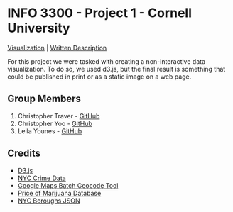 INFO 3300 - Project 1 - Cornell University
===================

<a href="http://chrisjtraver.github.io/info3300-project1">Visualization</a> | <a href="http://chrisjtraver.github.io/info3300-project1/written-description.pdf"> Written Description</a>

For this project we were tasked with  creating a non-interactive data visualization. To do so, we used d3.js, but the final result is
something that could be published in print or as a static image on a web page.

## Group Members
1. Christopher Traver - <a href="https://github.com/chrisjtraver">GitHub</a>
2. Christopher Yoo - <a href="https://github.com/cy10038">GitHub</a>
3. Leila Younes - <a href="https://github.com/lylla318">GitHub</a>

## Credits
* <a href="https://d3js.org">D3.js</a>
* <a href="http://nyc.gov">NYC Crime Data</a>
* <a href="http://www.mapdevelopers.com/batch_geocode_tool.php">Google Maps Batch Geocode Tool</a>
* <a href="http://priceofweed.com">Price of Marijuana Database</a>
* <a href="http://bl.ocks.org/phil-pedruco/6646844">NYC Boroughs JSON</a>
